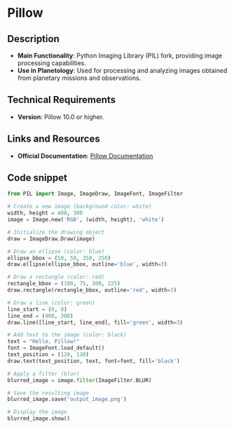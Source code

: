 # Pillow

## Description
- **Main Functionality**: Python Imaging Library (PIL) fork, providing image processing capabilities.
- **Use in Planetology**: Used for processing and analyzing images obtained from planetary missions and observations.

## Technical Requirements
- **Version**: Pillow 10.0 or higher.

## Links and Resources
- **Official Documentation**: [Pillow Documentation](https://pillow.readthedocs.io/en/stable/)

## Code snippet
```python
from PIL import Image, ImageDraw, ImageFont, ImageFilter

# Create a new image (background color: white)
width, height = 400, 300
image = Image.new('RGB', (width, height), 'white')

# Initialize the drawing object
draw = ImageDraw.Draw(image)

# Draw an ellipse (color: blue)
ellipse_bbox = (50, 50, 350, 250)
draw.ellipse(ellipse_bbox, outline='blue', width=3)

# Draw a rectangle (color: red)
rectangle_bbox = (100, 75, 300, 225)
draw.rectangle(rectangle_bbox, outline='red', width=3)

# Draw a line (color: green)
line_start = (0, 0)
line_end = (400, 300)
draw.line([line_start, line_end], fill='green', width=3)

# Add text to the image (color: black)
text = "Hello, Pillow!"
font = ImageFont.load_default()
text_position = (120, 130)
draw.text(text_position, text, font=font, fill='black')

# Apply a filter (blur)
blurred_image = image.filter(ImageFilter.BLUR)

# Save the resulting image
blurred_image.save('output_image.png')

# Display the image
blurred_image.show()


